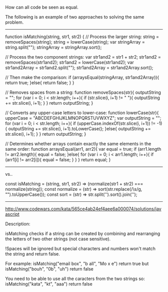 How can all code be seen as equal.

The following is an example of two approaches to solving the same problem.

-------------------------------------------------------------------------

function isMatching(string, str1, str2) {
  // Process the larger string:
  string = removeSpaces(string);
  string = lowerCase(string);
  var stringArray = string.split("");
  stringArray = stringArray.sort();
  
  // Process the two component strings:
  var str1and2 = str1 + str2;
  str1and2 = removeSpaces(str1and2);
  str1and2 = lowerCase(str1and2);
  var str1and2Array = str1and2.split("");
  str1and2Array = str1and2Array.sort();
  
  // Then make the comparison:
  if (arraysEqual(stringArray, str1and2Array)){
    return true;
  }else{
    return false;
  }
}

// Removes spaces from a string:
function removeSpaces(str){
  outputString = "";
  for (var i = 0; i < str.length; i++){
    if (str.slice(i, i+1) != " "){
      outputString += str.slice(i, i+1);
    }
  }
  return outputString;
}

// Converts any upper-case letters to lower-case:
function lowerCase(str){
  upperCase = "ABCDEFGHIJKLMNOPQRSTUVWXYZ";
  var outputString = "";
  for (var i = 0; i < str.length; i++){
    if (upperCase.indexOf(str.slice(i, i+1)) != -1){
      outputString += str.slice(i, i+1).toLowerCase();
    }else{
      outputString += str.slice(i, i+1);
    }
  }
  return outputString;
}

// Determines whether arrays contain exactly the same elements in the same order:
function arraysEqual(arr1, arr2){
  var equal = true;
  if (arr1.length != arr2.length){
    equal = false;
  }else{
    for (var i = 0; i < arr1.length; i++){
      if (arr1[i] != arr2[i]){
        equal = false;
      }
    }
  }
  return equal;
}


-------------------------------------------------------------------------

vs..

const isMatching = (string, str1, str2) => (normalize(str1 + str2) === normalize(string));
const normalize = (str) => sort(str.replace(/\s/g, "").toUpperCase());
const sort = (str) => str.split('').sort().join('');

-------------------------------------------------------------------------

http://www.codewars.com/kata/565ce4ab24ef4aee6a000074/solutions/javascript

Description:

isMatching checks if a string can be created by combining and rearranging the letters of two other strings (not case sensitive).

!Spaces will be ignored but special characters and numbers won't match the string and return false.

For example:
isMatching("email box", "b aIl", "Mo x e") return true
but
isMatching("bouh", "0b", "uh") return false

You need to be able to use all the caracters from the two strings so:
isMatching("kata", "kt", "aaa") return false
